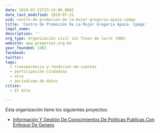 ```yaml
---
date: 2019-07-21T23:14:06.000Z
date_last_modified: 2019-07-21
uid: centro-de-promocion-de-la-mujer-gregoria-apaza-cpmga
title: 'Centro De Promoción De La Mujer Gregoria Apaza- Cpmga'
legal_name: 
description: ''
org_type: Organización civil sin fines de lucro (ONG)
website: www.gregorias.org.bo
year_founded: 1983
facebook: 
twitter: 
tags:
  - transparencia-y-rendicion-de-cuentas
  - participación-ciudadana
  - otro
  - periodismo-de-datos
cities: 
  - El Alto

---
```


Esta organización tiene los siguientes proyectos:

- [Información Y Gestión De Conocimientos De Políticas Publicas Con Enfoque De Genero](/proyectos/informacion-y-gestion-de-conocimientos-de-politicas-publicas-con-enfoque-de-genero)
